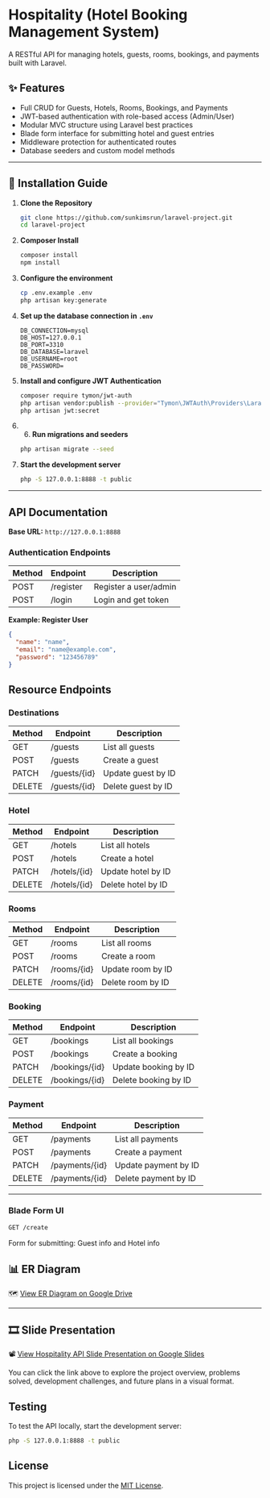 # Hospitality (Hotel Booking Management System)

A RESTful API for managing hotels, guests, rooms, bookings, and payments built with Laravel.

## ✨ Features

- Full CRUD for Guests, Hotels, Rooms, Bookings, and Payments
- JWT-based authentication with role-based access (Admin/User)
- Modular MVC structure using Laravel best practices
- Blade form interface for submitting hotel and guest entries
- Middleware protection for authenticated routes
- Database seeders and custom model methods

---

## 🚀 Installation Guide

1. **Clone the Repository**

    ```bash
    git clone https://github.com/sunkimsrun/laravel-project.git
    cd laravel-project
    ```
2. **Composer Install**

    ```bash
    composer install
    npm install
    ```

3. **Configure the environment**

    ```bash
    cp .env.example .env
    php artisan key:generate
    ```

4. **Set up the database connection in `.env`**
    ```
    DB_CONNECTION=mysql
    DB_HOST=127.0.0.1
    DB_PORT=3310
    DB_DATABASE=laravel
    DB_USERNAME=root
    DB_PASSWORD=
    ```

5. **Install and configure JWT Authentication**

    ```bash
    composer require tymon/jwt-auth
    php artisan vendor:publish --provider="Tymon\JWTAuth\Providers\LaravelServiceProvider"
    php artisan jwt:secret
    ```

6. 6. **Run migrations and seeders**

   ```bash
   php artisan migrate --seed
   ```
   
7. **Start the development server**

   ```bash
   php -S 127.0.0.1:8888 -t public
   ```

---

## API Documentation

**Base URL:** `http://127.0.0.1:8888`

### Authentication Endpoints

| Method | Endpoint  | Description           |
| ------ | --------- | --------------------- |
| POST   | /register | Register a user/admin |
| POST   | /login    | Login and get token   |


**Example: Register User**

```json
{
  "name": "name",
  "email": "name@example.com",
  "password": "123456789"
}
```

## Resource Endpoints

### Destinations

| Method | Endpoint     | Description        |
| ------ | ------------ | ------------------ |
| GET    | /guests      | List all guests    |
| POST   | /guests      | Create a guest     |
| PATCH  | /guests/{id} | Update guest by ID |
| DELETE | /guests/{id} | Delete guest by ID |

### Hotel

| Method | Endpoint     | Description        |
| ------ | ------------ | ------------------ |
| GET    | /hotels      | List all hotels    |
| POST   | /hotels      | Create a hotel     |
| PATCH  | /hotels/{id} | Update hotel by ID |
| DELETE | /hotels/{id} | Delete hotel by ID |

### Rooms

| Method | Endpoint    | Description       |
| ------ | ----------- | ----------------- |
| GET    | /rooms      | List all rooms    |
| POST   | /rooms      | Create a room     |
| PATCH  | /rooms/{id} | Update room by ID |
| DELETE | /rooms/{id} | Delete room by ID |

### Booking

| Method | Endpoint       | Description          |
| ------ | -------------- | -------------------- |
| GET    | /bookings      | List all bookings    |
| POST   | /bookings      | Create a booking     |
| PATCH  | /bookings/{id} | Update booking by ID |
| DELETE | /bookings/{id} | Delete booking by ID |

### Payment

| Method | Endpoint       | Description          |
| ------ | -------------- | -------------------- |
| GET    | /payments      | List all payments    |
| POST   | /payments      | Create a payment     |
| PATCH  | /payments/{id} | Update payment by ID |
| DELETE | /payments/{id} | Delete payment by ID |

---

### **Blade Form UI**

```bash
GET /create
```
Form for submitting: Guest info and Hotel info


## 📊 ER Diagram

🗺️ [View ER Diagram on Google Drive](https://drive.google.com/file/d/1oUE6cTxVnBtpp7juY-eemMnxeGCz6HkE/view?usp=sharing)

---


## 🎞️ Slide Presentation

📽️ [View Hospitality API Slide Presentation on Google Slides](https://docs.google.com/presentation/d/11f-wGCsN4Tv5rmIdFwd5KUBUDgGaE9Fe/edit?slide=id.p1)

You can click the link above to explore the project overview, problems solved, development challenges, and future plans in a visual format.



## Testing

To test the API locally, start the development server:

```bash
php -S 127.0.0.1:8888 -t public
```

## License

This project is licensed under the [MIT License](LICENSE).





